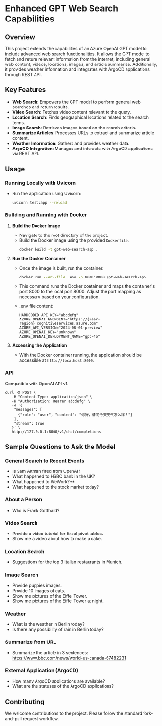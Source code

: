 # Enhanced GPT Web Search Capabilities

## Overview
This project extends the capabilities of an Azure OpenAI GPT model to include advanced web search functionalities. It allows the GPT model to fetch and return relevant information from the internet, including general web content, videos, locations, images, and article summaries. Additionally, it provides weather information and integrates with ArgoCD applications through REST API.

## Key Features
- **Web Search**: Empowers the GPT model to perform general web searches and return results.
- **Video Search**: Fetches video content relevant to the query.
- **Location Search**: Finds geographical locations related to the search terms.
- **Image Search**: Retrieves images based on the search criteria.
- **Summarize Articles**: Processes URLs to extract and summarize article content.
- **Weather Information**: Gathers and provides weather data.
- **ArgoCD Integration**: Manages and interacts with ArgoCD applications via REST API.


## Usage

### Running Locally with Uvicorn
- Run the application using Uvicorn:
  ```bash
  uvicorn test:app --reload
  ```

### Building and Running with Docker
1. **Build the Docker Image**
    - Navigate to the root directory of the project.
    - Build the Docker image using the provided `Dockerfile`.
      ```bash
      docker build -t gpt-web-search-app .
      ```

2. **Run the Docker Container**
    - Once the image is built, run the container.
      ```bash
      docker run --env-file .env -p 8000:8000 gpt-web-search-app
      ```

    - This command runs the Docker container and maps the container's port 8000 to the local port 8000. Adjust the port mapping as necessary based on your configuration.
    - .env file content:
      ```
      HARDCODED_API_KEY="abcdefg"
      AZURE_OPENAI_ENDPOINT="https://{user-region}.cognitiveservices.azure.com"
      AZURE_API_VERSION="2024-08-01-preview"
      AZURE_OPENAI_KEY="unknown"
      AZURE_OPENAI_DEPLOYMENT_NAME="gpt-4o"
      ```

3. **Accessing the Application**
    - With the Docker container running, the application should be accessible at `http://localhost:8000`.

### API
Compatible with OpenAI API v1.
```
curl -X POST \
   -H "Content-Type: application/json" \
   -H "Authorization: Bearer abcdefg" \
   -d '{
    "messages": [
      {"role": "user", "content": "你好，请问今天天气怎么样？"}
    ],
    "stream": true
   }' \
   http://127.0.0.1:8000/v1/chat/completions
```


## Sample Questions to Ask the Model

### General Search to Recent Events
- Is Sam Altman fired from OpenAI?
- What happened to HSBC bank in the UK?
- What happened to WeWork?**
- What happened to the stock market today?

### About a Person
- Who is Frank Gotthard?

### Video Search
- Provide a video tutorial for Excel pivot tables.
- Show me a video about how to make a cake.

### Location Search
- Suggestions for the top 3 Italian restaurants in Munich.

### Image Search
- Provide puppies images.
- Provide 10 images of cats.
- Show me pictures of the Eiffel Tower.
- Show me pictures of the Eiffel Tower at night.

### Weather
- What is the weather in Berlin today?
- Is there any possibility of rain in Berlin today?

### Summarize from URL
- Summarize the article in 3 sentences: https://www.bbc.com/news/world-us-canada-67482231

### External Application (ArgoCD)
- How many ArgoCD applications are available?
- What are the statuses of the ArgoCD applications?





## Contributing
We welcome contributions to the project. Please follow the standard fork-and-pull request workflow.
